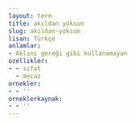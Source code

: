 ```yaml
---
layout: term
title: akıldan yoksun
slug: akildan-yoksun
lisan: Türkçe
anlamlar:
- Aklını gereği gibi kullanamayan
ozellikler:
- - sıfat
  - mecaz
ornekler:
- - ''
orneklerkaynak:
- - ''
---
```

